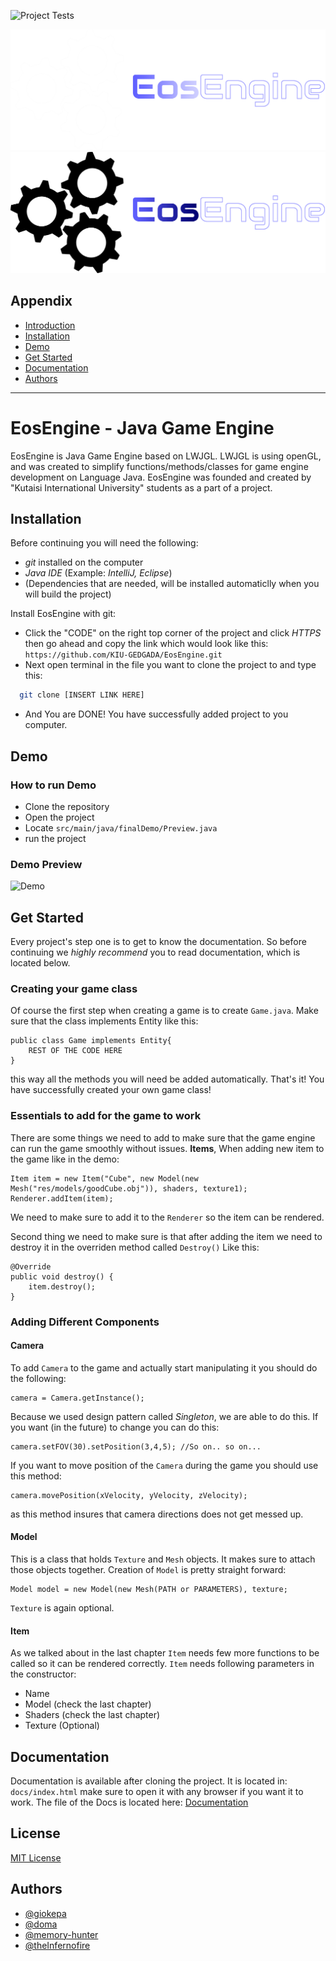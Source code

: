 
![Project Tests](https://github.com/KIU-GEDGADA/EosEngine/actions/workflows/Tests.yml/badge.svg)


![EosEngine Light](/branding/EosEngineLogo-Light.png#gh-dark-mode-only)
![EosEngine Dark](/branding/EosEngineLogo-Dark.png#gh-light-mode-only)

## Appendix


* [Introduction](##EosEngine)
* [Installation](#Instalation)
* [Demo](#Demo)
* [Get Started](#Get-Started)
* [Documentation](#Documentation)
* [Authors](#Authors)



------------


# EosEngine - Java Game Engine

EosEngine is Java Game Engine based on LWJGL. LWJGL is using openGL, and was created to simplify
functions/methods/classes for game engine development on Language Java. EosEngine was founded and created
by "Kutaisi International University" students as a part of a project.



## Installation

Before continuing you will need the following:

* _git_ installed on the computer
* _Java IDE_ (Example: _IntelliJ, Eclipse_)
* (Dependencies that are needed, will be installed automaticlly when you will build the project)

Install EosEngine with git:
* Click the "CODE" on the right top corner of the project and click _HTTPS_ then go ahead and copy the link which would look like this: ```https://github.com/KIU-GEDGADA/EosEngine.git```
* Next open terminal in the file you want to clone the project to and type this:
```bash
  git clone [INSERT LINK HERE]
```
* And You are DONE! You have successfully added project to you computer.

## Demo


### How to run Demo

* Clone the repository
* Open the project
* Locate ```src/main/java/finalDemo/Preview.java```
* run the project


### Demo Preview

![Demo](/branding/DemoPreview.gif)

## Get Started

Every project's step one is to get to know the documentation. So before continuing we _highly recommend_
you to read documentation, which is located below.

### Creating your game class

Of course the first step when creating a game is to create ```Game.java```. Make sure that
the class implements Entity like this:
```
public class Game implements Entity{
    REST OF THE CODE HERE
}
``` 
this way all the methods you will need be added automatically. That's it! You have successfully
created your own game class!

### Essentials to add for the game to work

There are some things we need to add to make sure that the game engine can run the game smoothly without
issues. **Items**, When adding new item to the game like in the demo:
```
Item item = new Item("Cube", new Model(new Mesh("res/models/goodCube.obj")), shaders, texture1);
Renderer.addItem(item);
```
We need to make sure to add it to the `Renderer` so the item can be rendered.

Second thing we need to make sure is that after adding the item we need to destroy it in the overriden
method called `Destroy()` Like this:
```
@Override
public void destroy() {
    item.destroy();
}
```

### Adding Different Components

#### Camera
To add `Camera` to the game and actually start manipulating it you should do the following:
```
camera = Camera.getInstance();
```
Because we used design pattern called _Singleton_, we are able to do this.
If you want (in the future) to change you can do this:
```
camera.setFOV(30).setPosition(3,4,5); //So on.. so on...
```
If you want to move position of the `Camera` during the game you should use this method:
```
camera.movePosition(xVelocity, yVelocity, zVelocity);
```
as this method insures that camera directions does not get messed up.

#### Model
This is a class that holds `Texture` and `Mesh` objects. It makes sure to attach those objects together.
Creation of `Model` is pretty straight forward:
```
Model model = new Model(new Mesh(PATH or PARAMETERS), texture;
```
`Texture` is again optional.

#### Item
As we talked about in the last chapter `Item` needs few more functions to be called so it can be rendered
correctly.
`Item` needs following parameters in the constructor:
* Name
* Model (check the last chapter)
* Shaders (check the last chapter)
* Texture (Optional)
## Documentation

Documentation is available after cloning the project. It is located in:
```docs/index.html``` make sure to open it with any browser if you want it to work.
The file of the Docs is located here:
[Documentation](https://github.com/KIU-GEDGADA/EosEngine/blob/ce2fb4de00c1230ad2512af4cc1f65fe82aae3ac/docs/index.html)


## License


[MIT License](https://choosealicense.com/licenses/mit/)


## Authors

- [@giokepa](https://github.com/giokepa)
- [@doma](https://github.com/DoMa157)
- [@memory-hunter](https://github.com/memory-hunter)
- [@theInfernofire](https://github.com/theInfernofire)
